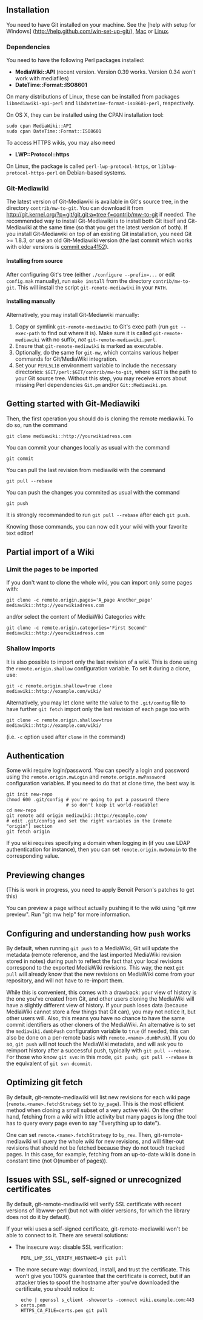 ## Installation

You need to have Git installed on your machine. See the [help with setup for Windows] (http://help.github.com/win-set-up-git/), [Mac](http://help.github.com/mac-set-up-git/) or [Linux](http://help.github.com/linux-set-up-git/).

### Dependencies

You need to have the following Perl packages installed:

* __MediaWiki::API__ (recent version. Version 0.39 works. Version 0.34 won't work with mediafiles)
* __DateTime::Format::ISO8601__

On many distributions of Linux, these can be installed from packages `libmediawiki-api-perl` and `libdatetime-format-iso8601-perl`, respectively.

On OS X, they can be installed using the CPAN installation tool:

```shell
sudo cpan MediaWiki::API
sudo cpan DateTime::Format::ISO8601
```

To access HTTPS wikis, you may also need

* __LWP::Protocol::https__

On Linux, the package is called `perl-lwp-protocol-https`, or `liblwp-protocol-https-perl` on Debian-based systems.

### Git-Mediawiki

The latest version of Git-Mediawiki is available in Git's source tree, in the directory `contrib/mw-to-git`. You can download it from http://git.kernel.org/?p=git/git.git;a=tree;f=contrib/mw-to-git if needed. The recommended way to install Git-Mediawiki is to install both Git itself and Git-Mediawiki at the same time (so that you get the latest version of both). If you install Git-Mediawiki on top of an existing Git installation, you need Git >= 1.8.3, or use an old Git-Mediawiki version (the last commit which works with older versions is [commit edca4152](https://github.com/git/git/commit/edca4152560522a431a51fc0a06147fc680b5b18)).

#### Installing from source

After configuring Git's tree (either `./configure --prefix=...` or edit `config.mak` manually), run `make install` from the directory `contrib/mw-to-git`. This will install the script `git-remote-mediawiki` in your `PATH`.

#### Installing manually

Alternatively, you may install Git-Mediawiki manually:

1. Copy or symlink `git-remote-mediawiki` to Git's exec path (run `git --exec-path` to find out where it is). Make sure it is called `git-remote-mediawiki` with no suffix, _not_ `git-remote-mediawiki.perl`.
2. Ensure that `git-remote-mediawiki` is marked as executable.
3. Optionally, do the same for `git-mw`, which contains various helper commands for Git/MediaWiki integration.
4. Set your `PERL5LIB` environment variable to include the necessary directories: `$GIT/perl:$GIT/contrib/mw-to-git`, where `$GIT` is the path to your Git source tree. Without this step, you may receive errors about missing Perl dependencies `Git.pm` and/or `Git::Mediawiki.pm`.

## Getting started with Git-Mediawiki

Then, the first operation you should do is cloning the remote mediawiki. To do so, run the command

    git clone mediawiki::http://yourwikiadress.com

You can commit your changes locally as usual with the command

    git commit

You can pull the last revision from mediawiki with the command 

    git pull --rebase

You can push the changes you commited as usual with the command

    git push

It is strongly recommanded to run `git pull --rebase` after each `git push`.

Knowing those commands, you can now edit your wiki with your favorite text editor!

## Partial import of a Wiki
### Limit the pages to be imported

If you don't want to clone the whole wiki, you can import only some pages with:

    git clone -c remote.origin.pages='A_page Another_page' mediawiki::http://yourwikiadress.com

and/or select the content of MediaWiki Categories with:

    git clone -c remote.origin.categories='First Second' mediawiki::http://yourwikiadress.com

### Shallow imports

It is also possible to import only the last revision of a wiki. This is done using the `remote.origin.shallow` configuration variable. To set it during a clone, use:

    git -c remote.origin.shallow=true clone mediawiki::http://example.com/wiki/

Alternatively, you may let clone write the value to the `.git/config` file to have further `git fetch` import only the last revision of each page too with

    git clone -c remote.origin.shallow=true mediawiki::http://example.com/wiki/

(i.e. `-c` option used after `clone` in the command)

## Authentication

Some wiki require login/password. You can specify a login and password using the `remote.origin.mwLogin` and `remote.origin.mwPassword` configuration variables. If you need to do that at clone time, the best way is

    git init new-repo
    chmod 600 .git/config # you're going to put a password there
                          # so don't keep it world-readable!
    cd new-repo
    git remote add origin mediawiki::http://example.com/
    # edit .git/config and set the right variables in the [remote "origin"] section
    git fetch origin

If you wiki requires specifying a domain when logging in (if you use LDAP authentication for instance), then you can set `remote.origin.mwDomain` to the corresponding value.

## Previewing changes

(This is work in progress, you need to apply Benoit Person's patches to get this)

You can preview a page without actually pushing it to the wiki using "git mw preview". Run "git mw help" for more information.

## Configuring and understanding how `push` works

By default, when running `git push` to a MediaWiki, Git will update the metadata (remote reference, and the last imported MediaWiki revision stored in notes) during push to reflect the fact that your local revisions correspond to the exported MediaWiki revisions. This way, the next `git pull` will already know that the new revisions on MediaWiki come from your repository, and will not have to re-import them.

While this is convenient, this comes with a drawback: your view of history is the one you've created from Git, and other users cloning the MediaWiki will have a slightly different view of history. If your push loses data (because MediaWiki cannot store a few things that Git can), you may not notice it, but other users will. Also, this means you have no chance to have the same commit identifiers as other cloners of the MediaWiki. An alternative is to set the `mediawiki.dumbPush` configuration variable to `true` (if needed, this can also be done on a per-remote basis with `remote.<name>.dumbPush`). If you do so, `git push` will not touch the MediaWiki metadata, and will ask you to reimport history after a successful push, typically with `git pull --rebase`. For those who know `git svn`: in this mode, `git push; git pull --rebase` is the equivalent of `git svn dcommit`.

## Optimizing git fetch

By default, git-remote-mediawiki will list new revisions for each wiki page (`remote.<name>.fetchStrategy` set to `by_page`). This is the most efficient method when cloning a small subset of a very active wiki. On the other hand, fetching from a wiki with little activity but many pages is long (the tool has to query every page even to say "Everything up to date").

One can set `remote.<name>.fetchStrategy` to `by_rev`. Then, git-remote-mediawiki will query the whole wiki for new revisions, and will filter-out revisions that should not be fetched because they do not touch tracked pages. In this case, for example, fetching from an up-to-date wiki is done in constant time (not O(number of pages)).

## Issues with SSL, self-signed or unrecognized certificates

By default, git-remote-mediawiki will verify SSL certificate with recent versions of libwww-perl (but not with older versions, for which the library does not do it by default).

If your wiki uses a self-signed certificate, git-remote-mediawiki won't be able to connect to it. There are several solutions:

* The insecure way: disable SSL verification:

        PERL_LWP_SSL_VERIFY_HOSTNAME=0 git pull
     
* The more secure way: download, install, and trust the certificate. This won't give you 100% guarantee that the certificate is correct, but if an attacker tries to spoof the hostname after you've downloaded the certificate, you should notice it:

        echo | openssl s_client -showcerts -connect wiki.example.com:443 > certs.pem
        HTTPS_CA_FILE=certs.pem git pull